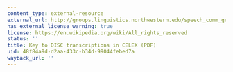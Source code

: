 ```yaml
---
content_type: external-resource
external_url: http://groups.linguistics.northwestern.edu/speech_comm_group/documents/CELEX/Phonetic%20codes%20for%20CELEX.pdf
has_external_license_warning: true
license: https://en.wikipedia.org/wiki/All_rights_reserved
status: ''
title: Key to DISC transcriptions in CELEX (PDF)
uid: 48f84a9d-d2aa-433c-b34d-99044febed7a
wayback_url: ''
---
```

